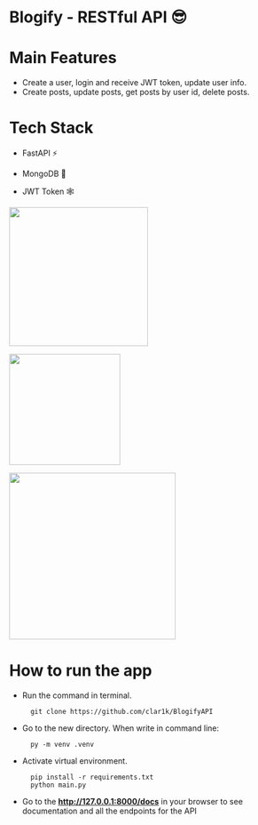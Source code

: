 # Blogify - RESTful API 😎
# Main Features
- Create a user, login and receive JWT token, update user info.
- Create posts, update posts, get posts by user id, delete posts.

# Tech Stack
- FastAPI ⚡

- MongoDB 🍃

- JWT Token 🕸️

<img src="https://fastapi.tiangolo.com/img/logo-margin/logo-teal.png"  height="250"></img>

<img src="https://upload.wikimedia.org/wikipedia/commons/thumb/9/93/MongoDB_Logo.svg/2560px-MongoDB_Logo.svg.png" width="" height="200"></img>

<img src="https://w7.pngwing.com/pngs/413/267/png-transparent-jwt-io-json-web-token-hd-logo.png" width="" height="300"></img>

# How to run the app
- Run the command in terminal.

        git clone https://github.com/clar1k/BlogifyAPI

- Go to the new directory. When write in command line:

        py -m venv .venv

- Activate virtual environment.

        pip install -r requirements.txt
        python main.py
- Go to the **http://127.0.0.1:8000/docs** in your browser to see documentation and all the endpoints for the API
